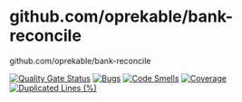 # github.com/oprekable/bank-reconcile
github.com/oprekable/bank-reconcile

[![Quality Gate Status](https://sonarcloud.io/api/project_badges/measure?project=oprekable_github.com/oprekable/bank-reconcile&metric=alert_status)](https://sonarcloud.io/summary/new_code?id=oprekable_github.com/oprekable/bank-reconcile)
[![Bugs](https://sonarcloud.io/api/project_badges/measure?project=oprekable_github.com/oprekable/bank-reconcile&metric=bugs)](https://sonarcloud.io/summary/new_code?id=oprekable_github.com/oprekable/bank-reconcile)
[![Code Smells](https://sonarcloud.io/api/project_badges/measure?project=oprekable_github.com/oprekable/bank-reconcile&metric=code_smells)](https://sonarcloud.io/summary/new_code?id=oprekable_github.com/oprekable/bank-reconcile)
[![Coverage](https://sonarcloud.io/api/project_badges/measure?project=oprekable_github.com/oprekable/bank-reconcile&metric=coverage)](https://sonarcloud.io/summary/new_code?id=oprekable_github.com/oprekable/bank-reconcile)
[![Duplicated Lines (%)](https://sonarcloud.io/api/project_badges/measure?project=oprekable_github.com/oprekable/bank-reconcile&metric=duplicated_lines_density)](https://sonarcloud.io/summary/new_code?id=oprekable_github.com/oprekable/bank-reconcile)
